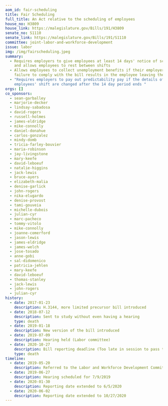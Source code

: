 ```yaml
---
aom_id: fair-scheduling
title: Fair Scheduling
full_title: An Act relative to the scheduling of employees
house_no: H3809
house_link: https://malegislature.gov/Bills/191/H3809
senate_no: S1110
senate_link: https://malegislature.gov/Bills/191/S1110
committee: joint-labor-and-workforce-development
issue: labor
img: /img/fairscheduling.jpeg
summary:
  - Requires employers to give employees at least 14 days' notice of schedules
    and allows employees to rest between shifts
  - Allows employees to collect unemployment benefits if their employer’s
    failure to comply with the bill results in the employee leaving the job
  - "Requires employers to pay out predictability pay if the details of their
    employees' shift are changed after the 14 day period ends "
orgs: []
co_sponsors:
  - sean-garballey
  - marjorie-decker
  - lindsay-sabadosa
  - david-rogers
  - russell-holmes
  - james-eldridge
  - mike-connolly
  - daniel-donahue
  - carlos-gonzalez
  - mindy-domb
  - tricia-farley-bouvier
  - maria-robinson
  - jay-livingstone
  - mary-keefe
  - david-leboeuf
  - natalie-higgins
  - jack-lewis
  - bruce-ayers
  - elizabeth-malia
  - denise-garlick
  - john-rogers
  - nika-elugardo
  - denise-provost
  - tami-gouveia
  - michelle-dubois
  - julian-cyr
  - marc-pacheco
  - tommy-vitolo
  - mike-connolly
  - joanne-comerford
  - jason-lewis
  - james-eldridge
  - james-welch
  - jose-tosado
  - anne-gobi
  - sal-didomenico
  - patricia-jehlen
  - mary-keefe
  - david-leboeuf
  - thomas-stanley
  - jack-lewis
  - john-rogers
  - julian-cyr
history:
  - date: 2017-01-23
    description: H.3144, more limited precursor bill introduced
  - date: 2018-07-12
    description: Sent to study without even having a hearing
    type: death
  - date: 2019-01-18
    description: New version of the bill introduced
  - date: 2019-07-09
    description: Hearing held (Labor committee)
  - date: 2020-10-27
    description: Bill reporting deadline (Too late in session to pass this year)
    type: death
timeline:
  - date: 2019-05-20
    description: Referred to the Labor and Workforce Development Committee
  - date: 2019-06-27
    description: Hearing scheduled for 7/9/2019
  - date: 2020-01-30
    description: Reporting date extended to 6/5/2020
  - date: 2020-06-02
    description: Reporting date extended to 10/27/2020
---
```

